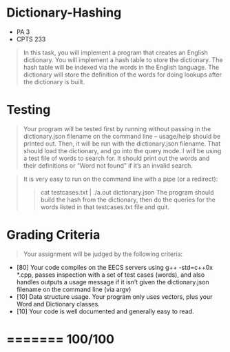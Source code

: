 # Dictionary-Hashing

* PA 3
* CPTS 233

> In this task, you will implement a program that creates an English dictionary.  You will implement a hash table to store the dictionary. The hash table will be indexed via the words in the English language. The dictionary will store the definition of the words for doing lookups after the dictionary is built. 

# Testing
> Your program will be tested first by running without passing in the dictionary.json filename on the command line – usage/help should be printed out. Then, it will be run with the dictionary.json filename. That should load the dictionary, and go into the query mode. I will be using a test file of words to search for. It should print out the words and their definitions or “Word not found” if it’s an invalid search.

> It is very easy to run on the command line with a pipe (or a redirect):
> > cat testcases.txt | ./a.out dictionary.json
The program should build the hash from the dictionary, then do the queries for the words listed in that testcases.txt file and quit.

# Grading Criteria
> Your assignment will be judged by the following criteria:

+ [80] Your code compiles on the EECS servers using g++ -std=c++0x *.cpp, passes inspection with a set of test cases (words), and also handles outputs a usage message if it isn’t given the dictionary.json filename on the command line (via argv)
+ [10] Data structure usage.  Your program only uses vectors, plus your Word and Dictionary classes. 
+ [10] Your code is well documented and generally easy to read.

=======
100/100
=======